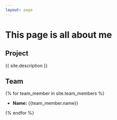 ```yaml
---
layout: page
---
```


# This page is all about me

## Project

{{ site.description }}

## Team

{% for team_member in site.team_members %}
- **Name:** {{team_member.name}}

{% endfor %}
